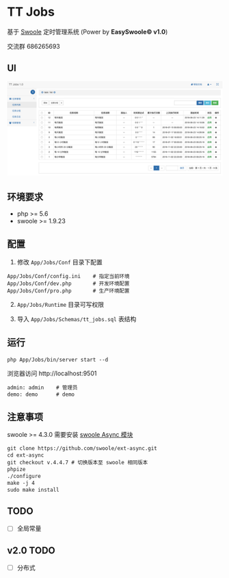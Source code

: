 
# TT Jobs

基于 [Swoole](https://www.swoole.com/) 定时管理系统 (Power by **EasySwoole© v1.0**)

交流群 686265693 

## UI

![home](home.png)

## 环境要求

- php >= 5.6
- swoole >= 1.9.23

## 配置

1. 修改 `App/Jobs/Conf` 目录下配置

```
App/Jobs/Conf/config.ini    # 指定当前环境
App/Jobs/Conf/dev.php       # 开发环境配置
App/Jobs/Conf/pro.php       # 生产环境配置
```

2. `App/Jobs/Runtime` 目录可写权限

3. 导入 `App/Jobs/Schemas/tt_jobs.sql` 表结构 

## 运行

```
php App/Jobs/bin/server start --d
```

浏览器访问 http://localhost:9501

```
admin: admin    # 管理员
demo: demo      # demo
```

## 注意事项

swoole >= 4.3.0 需要安装 [swoole Async 模块](https://github.com/swoole/ext-async)

```
git clone https://github.com/swoole/ext-async.git
cd ext-async
git checkout v.4.4.7 # 切换版本至 swoole 相同版本
phpize
./configure
make -j 4
sudo make install
```



## TODO

- [ ] 全局常量

## v2.0 TODO

- [ ] 分布式